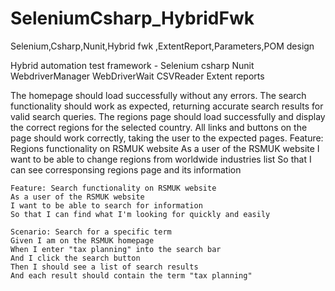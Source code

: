 # SeleniumCsharp_HybridFwk
Selenium,Csharp,Nunit,Hybrid fwk ,ExtentReport,Parameters,POM design

Hybrid automation test framework - 
  Selenium csharp Nunit 
  WebdriverManager 
  WebDriverWait 
  CSVReader 
  Extent reports													

The homepage should load successfully without any errors.
The search functionality should work as expected, returning accurate search results for valid search queries.
The regions page should load successfully and display the correct regions for the selected country.
All links and buttons on the page should work correctly, taking the user to the expected pages.                                                                               Feature: Regions functionality on RSMUK website
    As a user of the RSMUK website
    I want to be able to change regions from worldwide industries list
    So that I can see corresponsing regions page and its information
    
    Feature: Search functionality on RSMUK website
    As a user of the RSMUK website
    I want to be able to search for information
    So that I can find what I'm looking for quickly and easily

    Scenario: Search for a specific term
    Given I am on the RSMUK homepage
    When I enter "tax planning" into the search bar
    And I click the search button
    Then I should see a list of search results
    And each result should contain the term "tax planning"

    
    
